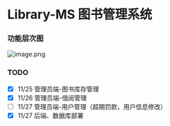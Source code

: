 # Library-MS 图书管理系统


### 功能层次图
![image.png](https://i.loli.net/2019/11/24/X3nCr7PmVfB6LHA.png)


### TODO
- [x] 11/25 管理员端-图书库存管理
- [x] 11/26 管理员端-借阅管理
- [ ] 11/27 管理员端-用户管理（超期罚款，用户信息修改）
- [x] 11/27 后端、数据库部署
